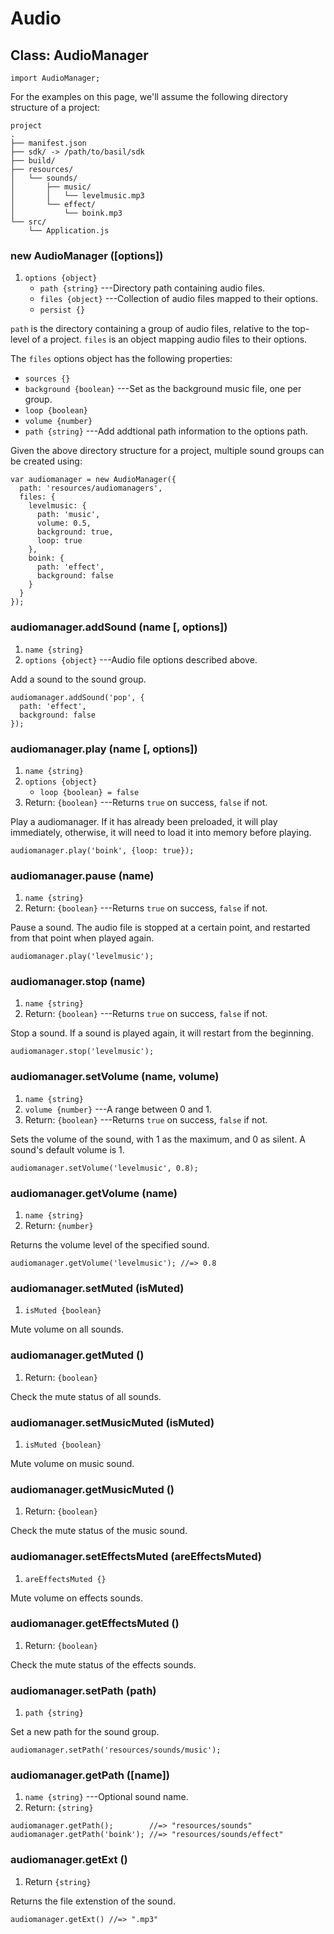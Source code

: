 # Audio

## Class: AudioManager

~~~
import AudioManager;
~~~

For the examples on this page, we'll assume the following
directory structure of a project:

~~~
project
.
├── manifest.json
├── sdk/ -> /path/to/basil/sdk
├── build/
├── resources/
│   └── sounds/
│       ├── music/
│       │   └── levelmusic.mp3
│       └── effect/
│           └── boink.mp3
└── src/
    └── Application.js
~~~

### new AudioManager ([options])
1. `options {object}`
	* `path {string}` ---Directory path containing audio files.
	* `files {object}` ---Collection of audio files mapped to their options.
	* `persist {}`

`path` is the directory containing a group of audio files,
relative to the top-level of a project. `files` is an object
mapping audio files to their options.

The `files` options object has the following properties:

 * `sources {}`
 * `background {boolean}` ---Set as the background music file, one per group.
 * `loop {boolean}`
 * `volume {number}`
 * `path {string}` ---Add addtional path information to the options path.

Given the above directory structure for a project, multiple
sound groups can be created using:

~~~
var audiomanager = new AudioManager({
  path: 'resources/audiomanagers',
  files: {
    levelmusic: {
      path: 'music',
      volume: 0.5,
      background: true,
      loop: true
    },
    boink: {
      path: 'effect',
      background: false
    }
  }
});
~~~

### audiomanager.addSound (name [, options])
1. `name {string}`
2. `options {object}` ---Audio file options described above.

Add a sound to the sound group.

~~~
audiomanager.addSound('pop', {
  path: 'effect',
  background: false
});
~~~

### audiomanager.play (name [, options])
1. `name {string}`
2. `options {object}`
	* `loop {boolean} = false`
3. Return: `{boolean}` ---Returns `true` on success, `false` if not.

Play a audiomanager. If it has already been preloaded, it will play
immediately, otherwise, it will need to load it into memory
before playing.

~~~
audiomanager.play('boink', {loop: true});
~~~

### audiomanager.pause (name)
1. `name {string}`
2. Return: `{boolean}` ---Returns `true` on success, `false` if not.

Pause a sound. The audio file is stopped at a certain point,
and restarted from that point when played again.

~~~
audiomanager.play('levelmusic');
~~~

### audiomanager.stop (name)
1. `name {string}`
2. Return: `{boolean}` ---Returns `true` on success, `false` if not.

Stop a sound. If a sound is played again, it will restart
from the beginning.

~~~
audiomanager.stop('levelmusic');
~~~

### audiomanager.setVolume (name, volume)
1. `name {string}`
2. `volume {number}` ---A range between 0 and 1.
3. Return: `{boolean}` ---Returns `true` on success, `false` if not.

Sets the volume of the sound, with 1 as the maximum, and 0
as silent. A sound's default volume is 1.

~~~
audiomanager.setVolume('levelmusic', 0.8);
~~~

### audiomanager.getVolume (name)
1. `name {string}`
2. Return: `{number}`

Returns the volume level of the specified sound.

~~~
audiomanager.getVolume('levelmusic'); //=> 0.8
~~~

### audiomanager.setMuted (isMuted)
1. `isMuted {boolean}`

Mute volume on all sounds.

### audiomanager.getMuted ()
1. Return: `{boolean}`

Check the mute status of all sounds.

### audiomanager.setMusicMuted (isMuted)
1. `isMuted {boolean}`

Mute volume on music sound.

### audiomanager.getMusicMuted ()
1. Return: `{boolean}`

Check the mute status of the music sound.

### audiomanager.setEffectsMuted (areEffectsMuted)
1. `areEffectsMuted {}`

Mute volume on effects sounds.

### audiomanager.getEffectsMuted ()
1. Return: `{boolean}`

Check the mute status of the effects sounds.

### audiomanager.setPath (path)
1. `path {string}`

Set a new path for the sound group.

~~~
audiomanager.setPath('resources/sounds/music');
~~~

### audiomanager.getPath ([name])
1. `name {string}` ---Optional sound name.
2. Return: `{string}`

~~~
audiomanager.getPath();        //=> "resources/sounds"
audiomanager.getPath('boink'); //=> "resources/sounds/effect"
~~~

### audiomanager.getExt ()
1. Return `{string}`

Returns the file extenstion of the sound.

~~~
audiomanager.getExt() //=> ".mp3"
~~~
